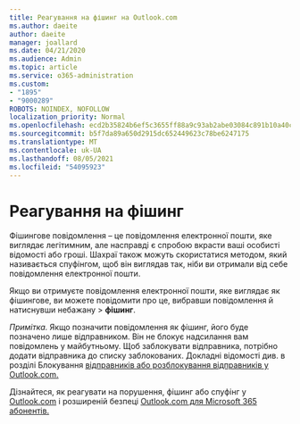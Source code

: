 ```yaml
---
title: Реагування на фішинг на Outlook.com
ms.author: daeite
author: daeite
manager: joallard
ms.date: 04/21/2020
ms.audience: Admin
ms.topic: article
ms.service: o365-administration
ms.custom:
- "1895"
- "9000289"
ROBOTS: NOINDEX, NOFOLLOW
localization_priority: Normal
ms.openlocfilehash: ecd2b35824b6ef5c3655ff88a9c93ab2abe03084c891b10a40c5dacd02818d57
ms.sourcegitcommit: b5f7da89a650d2915dc652449623c78be6247175
ms.translationtype: MT
ms.contentlocale: uk-UA
ms.lasthandoff: 08/05/2021
ms.locfileid: "54095923"
---
```

# <a name="how-to-deal-with-a-phishing-email"></a>Реагування на фішинг

Фішингове повідомлення – це повідомлення електронної пошти, яке виглядає легітимним, але насправді є спробою вкрасти ваші особисті відомості або гроші. Шахраї також можуть скористатися методом, який називається спуфінгом, щоб він виглядав так, ніби ви отримали від себе повідомлення електронної пошти.

Якщо ви отримуєте повідомлення електронної пошти, яке виглядає як фішингове, ви можете повідомити про це, вибравши повідомлення й натиснувши небажану  >  **фішинг**.

*Примітка.* Якщо позначити повідомлення як фішинг, його буде позначено лише відправником. Він не блокує надсилання вам повідомлень у майбутньому. Щоб заблокувати відправника, потрібно додати відправника до списку заблокованих. Докладні відомості див. в розділі Блокування [відправників або розблокування відправників у Outlook.com.](https://support.office.com/article/a3ece97b-82f8-4a5e-9ac3-e92fa6427ae4?wt.mc_id=Office_Outlook_com_Alchemy)

Дізнайтеся, як реагувати на порушення, фішинг або спуфінг у [Outlook.com](https://support.office.com/article/0d882ea5-eedc-4bed-aebc-079ffa1105a3?wt.mc_id=Office_Outlook_com_Alchemy) і розширеній безпеці [Outlook.com для Microsoft 365 абонентів.](https://support.office.com/article/882d2243-eab9-4545-a58a-b36fee4a46e2?wt.mc_id=Office_Outlook_com_Alchemy)